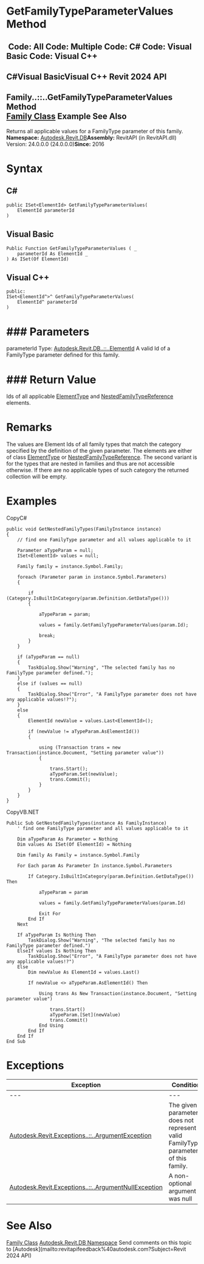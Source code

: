 # GetFamilyTypeParameterValues Method

﻿
 Code: All Code: Multiple Code: C# Code: Visual Basic Code: Visual C++   
---  
C#Visual BasicVisual C++
Revit 2024 API  
---  
Family..::..GetFamilyTypeParameterValues Method   
[Family Class](f51d019d-6ff3-692b-d1d2-b497cab564de.md "Family Class") Example See Also  
---  
Returns all applicable values for a FamilyType parameter of this family. 
**Namespace:** [Autodesk.Revit.DB](87546ba7-461b-c646-cbb1-2cb8f5bff8b2.md "Autodesk.Revit.DB Namespace")**Assembly:** RevitAPI (in RevitAPI.dll) Version: 24.0.0.0 (24.0.0.0)**Since:** 2016 
# Syntax
C#  
---  
```text
public ISet<ElementId> GetFamilyTypeParameterValues(
	ElementId parameterId
)
```
  
Visual Basic  
---  
```text
Public Function GetFamilyTypeParameterValues ( _
	parameterId As ElementId _
) As ISet(Of ElementId)
```
  
Visual C++  
---  
```text
public:
ISet<ElementId^>^ GetFamilyTypeParameterValues(
	ElementId^ parameterId
)
```
  
# ### Parameters
parameterId
    Type: [Autodesk.Revit.DB..::..ElementId](44f3f7b1-3229-3404-93c9-dc5e70337dd6.md "ElementId Class") A valid Id of a FamilyType parameter defined for this family. 
# ### Return Value
Ids of all applicable [ElementType](ffb18296-0448-559c-580c-7857cbcdc094.md "ElementType Class") and [NestedFamilyTypeReference](ff71e3b0-4300-7d04-1356-a045b9a90407.md "NestedFamilyTypeReference Class") elements. 
# Remarks
The values are Element Ids of all family types that match the category specified by the definition of the given parameter. The elements are either of class [ElementType](ffb18296-0448-559c-580c-7857cbcdc094.md "ElementType Class") or [NestedFamilyTypeReference](ff71e3b0-4300-7d04-1356-a045b9a90407.md "NestedFamilyTypeReference Class"). The second variant is for the types that are nested in families and thus are not accessible otherwise.
If there are no applicable types of such category the returned collection will be empty.
# Examples
CopyC#
```text
public void GetNestedFamilyTypes(FamilyInstance instance)
{
    // find one FamilyType parameter and all values applicable to it

    Parameter aTypeParam = null;
    ISet<ElementId> values = null;

    Family family = instance.Symbol.Family;

    foreach (Parameter param in instance.Symbol.Parameters)
    {

        if (Category.IsBuiltInCategory(param.Definition.GetDataType()))
        {

            aTypeParam = param;

            values = family.GetFamilyTypeParameterValues(param.Id);

            break;
        }
    }

    if (aTypeParam == null)
    {
        TaskDialog.Show("Warning", "The selected family has no FamilyType parameter defined.");
    }
    else if (values == null)
    {
        TaskDialog.Show("Error", "A FamilyType parameter does not have any applicable values!?");
    }
    else
    {
        ElementId newValue = values.Last<ElementId>();

        if (newValue != aTypeParam.AsElementId())
        {

            using (Transaction trans = new Transaction(instance.Document, "Setting parameter value"))
            {

                trans.Start();
                aTypeParam.Set(newValue);
                trans.Commit();
            }
        }
    }
}
```

CopyVB.NET
```text
Public Sub GetNestedFamilyTypes(instance As FamilyInstance)
    ' find one FamilyType parameter and all values applicable to it

    Dim aTypeParam As Parameter = Nothing
    Dim values As ISet(Of ElementId) = Nothing

    Dim family As Family = instance.Symbol.Family

    For Each param As Parameter In instance.Symbol.Parameters

        If Category.IsBuiltInCategory(param.Definition.GetDataType()) Then

            aTypeParam = param

            values = family.GetFamilyTypeParameterValues(param.Id)

            Exit For
        End If
    Next

    If aTypeParam Is Nothing Then
        TaskDialog.Show("Warning", "The selected family has no FamilyType parameter defined.")
    ElseIf values Is Nothing Then
        TaskDialog.Show("Error", "A FamilyType parameter does not have any applicable values!?")
    Else
        Dim newValue As ElementId = values.Last()

        If newValue <> aTypeParam.AsElementId() Then

            Using trans As New Transaction(instance.Document, "Setting parameter value")

                trans.Start()
                aTypeParam.[Set](newValue)
                trans.Commit()
            End Using
        End If
    End If
End Sub
```

# Exceptions
| Exception | Condition |
| --- | --- |
| --- | --- |
| [Autodesk.Revit.Exceptions..::..ArgumentException](2e6e4206-97a8-dd4b-df5d-4269f4bb6088.md "ArgumentException Class") | The given parameterId does not represent a valid FamilyType parameter of this family. |
| [Autodesk.Revit.Exceptions..::..ArgumentNullException](631e1424-60f4-929b-4e52-dda9dcd26316.md "ArgumentNullException Class") | A non-optional argument was null |

# See Also
[Family Class](f51d019d-6ff3-692b-d1d2-b497cab564de.md "Family Class")
[Autodesk.Revit.DB Namespace](87546ba7-461b-c646-cbb1-2cb8f5bff8b2.md "Autodesk.Revit.DB Namespace")
Send comments on this topic to [Autodesk](mailto:revitapifeedback%40autodesk.com?Subject=Revit 2024 API)